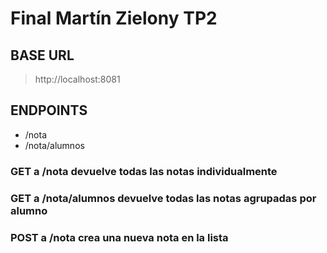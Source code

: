 # Final Martín Zielony TP2

## BASE URL

> http://localhost:8081

## ENDPOINTS

* /nota
* /nota/alumnos

### GET a /nota devuelve todas las notas individualmente

### GET a /nota/alumnos devuelve todas las notas agrupadas por alumno

### POST a /nota crea una nueva nota en la lista